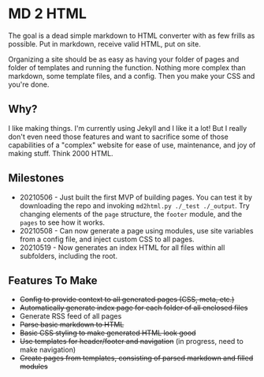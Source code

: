 # MD 2 HTML

The goal is a dead simple markdown to HTML converter with as few frills as possible. Put in markdown, receive valid HTML, put on site.

Organizing a site should be as easy as having your folder of pages and folder of templates and running the function. Nothing more complex than markdown, some template files, and a config. Then you make your CSS and you're done.

## Why?

I like making things. I'm currently using Jekyll and I like it a lot! But I really don't even need those features and want to sacrifice some of those capabilities of a "complex" website for ease of use, maintenance, and joy of making stuff. Think 2000 HTML.

## Milestones

* 20210506 - Just built the first MVP of building pages. You can test it by downloading the repo and invoking `md2html.py ./_test ./_output`. Try changing elements of the `page` structure, the `footer` module, and the `pages` to see how it works.
* 20210508 - Can now generate a page using modules, use site variables from a config file, and inject custom CSS to all pages. 
* 20210519 - Now generates an index HTML for all files within all subfolders, including the root.

## Features To Make

* ~~Config to provide context to all generated pages (CSS, meta, etc.)~~
* ~~Automatically generate index page for each folder of all enclosed files~~
* Generate RSS feed of all pages
* ~~Parse basic markdown to HTML~~
* ~~Basic CSS styling to make generated HTML look good~~
* ~~Use templates for header/footer and navigation~~ (in progress, need to make navigation)
* ~~Create pages from templates, consisting of parsed markdown and filled modules~~

